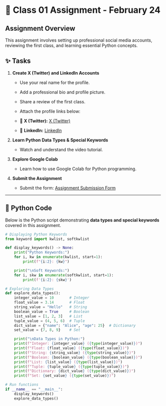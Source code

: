 # 📌 Class 01 Assignment - February 24  

## Assignment Overview  
This assignment involves setting up professional social media accounts, reviewing the first class, and learning essential Python concepts.  

## ✨ Tasks  

1. **Create X (Twitter) and LinkedIn Accounts**  
   - Use your real name for the profile.  
   - Add a professional bio and profile picture.  
   - Share a review of the first class.  
   - Attach the profile links below:  

   - 🔗 **X (Twitter):** [X (Twitter)](https://x.com/WaliZafri2005)  
   - 🔗 **LinkedIn:** [LinkedIn](https://www.linkedin.com/in/wali-zafri-profile/)  

2. **Learn Python Data Types & Special Keywords**  
   - Watch and understand the video tutorial.  

3. **Explore Google Colab**  
   - Learn how to use Google Colab for Python programming.  

4. **Submit the Assignment**  
   - Submit the form: [Assignment Submission Form](https://forms.gle/rH8SBsXyFddn6xhL8)  

---

## 📝 Python Code  
Below is the Python script demonstrating **data types and special keywords** covered in this assignment.  

```python
# Displaying Python Keywords
from keyword import kwlist, softkwlist

def display_keywords() -> None:
    print("Python Keywords:")
    for i, kw in enumerate(kwlist, start=1):
        print(f"{i:2}: {kw}")

    print("\nSoft Keywords:")
    for i, skw in enumerate(softkwlist, start=1):
        print(f'{i:2}: {skw}')

# Exploring Data Types
def explore_data_types():
    integer_value = 10       # Integer
    float_value = 3.14       # Float
    string_value = "Hello"   # String
    boolean_value = True     # Boolean
    list_value = [1, 2, 3]   # List
    tuple_value = (4, 5, 6)  # Tuple
    dict_value = {"name": "Alice", "age": 25}  # Dictionary
    set_value = {7, 8, 9}    # Set

    print("\nData Types in Python:")
    print(f"Integer: {integer_value} ({type(integer_value)})")
    print(f"Float: {float_value} ({type(float_value)})")
    print(f"String: {string_value} ({type(string_value)})")
    print(f"Boolean: {boolean_value} ({type(boolean_value)})")
    print(f"List: {list_value} ({type(list_value)})")
    print(f"Tuple: {tuple_value} ({type(tuple_value)})")
    print(f"Dictionary: {dict_value} ({type(dict_value)})")
    print(f"Set: {set_value} ({type(set_value)})")

# Run functions
if __name__ == "__main__":
    display_keywords()
    explore_data_types()
